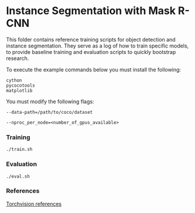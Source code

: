 # Instance Segmentation with Mask R-CNN
 
This folder contains reference training scripts for object detection and instance segmentation.
They serve as a log of how to train specific models, to provide baseline
training and evaluation scripts to quickly bootstrap research.

To execute the example commands below you must install the following:

```
cython
pycocotools
matplotlib
```

You must modify the following flags:

`--data-path=/path/to/coco/dataset`

`--nproc_per_node=<number_of_gpus_available>`

### Training
```
./train.sh
```

### Evaluation
```
./eval.sh
```

### References
[Torchvision references](https://github.com/pytorch/vision/tree/main/references)